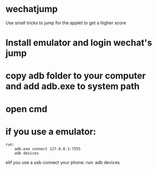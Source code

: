 # wechatjump
Use small tricks to jump for the applet to get a higher score

# Install emulator and login wechat's jump

# copy adb folder to your computer and add adb.exe to system path

# open cmd
# if you use a emulator: 
	run:
		adb.exe connect 127.0.0.1:7555
		adb devices
  elif you use a usb connect your phone:
	run:
		adb devices